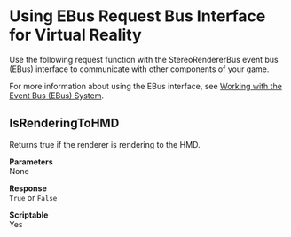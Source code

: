 # Using EBus Request Bus Interface for Virtual Reality<a name="virtual-reality-ebus"></a>

Use the following request function with the StereoRendererBus event bus \(EBus\) interface to communicate with other components of your game\.

For more information about using the EBus interface, see [Working with the Event Bus \(EBus\) System](ebus-intro.md)\.

## IsRenderingToHMD<a name="virtual-reality-ebus-isrenderingtohmd"></a>

Returns true if the renderer is rendering to the HMD\.

**Parameters**  
None

**Response**  
`True` or `False`

**Scriptable**  
Yes